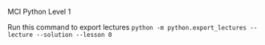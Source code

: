 MCI Python Level 1

Run this command to export lectures
`python -m python.export_lectures --lecture --solution --lesson 0`